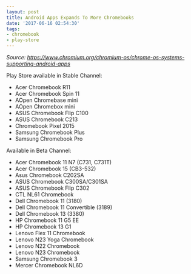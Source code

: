 ```yaml
---
layout: post
title: Android Apps Expands To More Chromebooks
date: '2017-06-16 02:54:30'
tags:
- chromebook
- play-store
---
```


*Source: https://www.chromium.org/chromium-os/chrome-os-systems-supporting-android-apps*

Play Store available in Stable Channel:

* Acer Chromebook R11
* Acer Chromebook Spin 11
* AOpen Chromebase mini
* AOpen Chromebox mini
* ASUS Chromebook Flip C100
* ASUS Chromebook C213
* Chromebook Pixel 2015
* Samsung Chromebook Plus
* Samsung Chromebook Pro

Available in Beta Channel:

* Acer Chromebook 11 N7 (C731, C731T)
* Acer Chromebook 15 (CB3-532)
* Asus Chromebook C202SA
* ASUS Chromebook C300SA/C301SA
* ASUS Chromebook Flip C302
* CTL NL61 Chromebook
* Dell Chromebook 11 (3180)
* Dell Chromebook 11 Convertible (3189)
* Dell Chromebook 13 (3380)
* HP Chromebook 11 G5 EE
* HP Chromebook 13 G1
* Lenovo Flex 11 Chromebook
* Lenovo N23 Yoga Chromebook
* Lenovo N22 Chromebook
* Lenovo N23 Chromebook
* Samsung Chromebook 3
* Mercer Chromebook NL6D